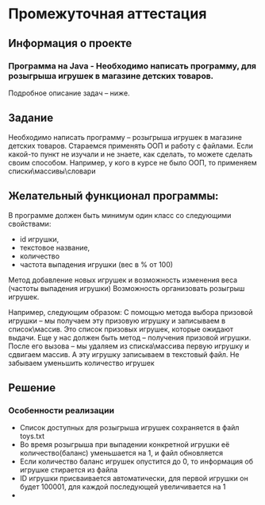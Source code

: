 # Промежуточная аттестация
 
## Информация о проекте
 
### Программа на Java - Необходимо написать программу, для розыгрыша игрушек в магазине детских товаров.
 
Подробное описание задач – ниже.

## Задание
 
Необходимо написать программу – розыгрыша игрушек в магазине детских товаров.
Стараемся применять ООП и работу с файлами.
Если какой-то пункт не изучали и не знаете, как сделать, то можете сделать своим способом. 
Например, у кого в курсе не было ООП, то применяем списки\массивы\словари
 
## Желательный функционал программы:
В программе должен быть минимум один класс со следующими свойствами:
 - id игрушки,
 - текстовое название,
 - количество
 - частота выпадения игрушки (вес в % от 100)
 
Метод добавление новых игрушек и возможность изменения веса (частоты выпадения игрушки)
Возможность организовать розыгрыш игрушек.

Например, следующим образом:
С помощью метода выбора призовой игрушки – мы получаем эту призовую игрушку и записываем в список\массив.
Это список призовых игрушек, которые ожидают выдачи.
Еще у нас должен быть метод – получения призовой игрушки.
После его вызова – мы удаляем из списка\массива первую игрушку и сдвигаем массив. А эту игрушку записываем в текстовый файл.
Не забываем уменьшить количество игрушек

## Решение

### Особенности реализации 

- Список доступных для розыгрыша игрушек сохраняется в файл toys.txt
- Во время розыгрыша при выпадении конкретной игрушки её количество(баланс) уменьшается на 1, и файл обновляется
- Если количество баланс игрушек опустится до 0, то информация об игрушке стирается из файла
- ID игрушки присваивается автоматически, для первой игрушки он будет 100001, для каждой последующей увеличивается на 1
- 
